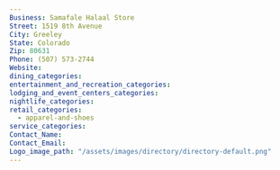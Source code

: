 ```yaml
---
Business: Samafale Halaal Store
Street: 1519 8th Avenue
City: Greeley
State: Colorado
Zip: 80631
Phone: (507) 573-2744
Website:
dining_categories:
entertainment_and_recreation_categories:
lodging_and_event_centers_categories:
nightlife_categories:
retail_categories:
  - apparel-and-shoes
service_categories:
Contact_Name:
Contact_Email:
Logo_image_path: "/assets/images/directory/directory-default.png"
---
```



